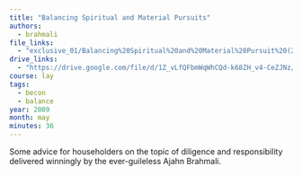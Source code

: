 ```yaml
---
title: "Balancing Spiritual and Material Pursuits"
authors:
  - brahmali
file_links:
  - "exclusive_01/Balancing%20Spiritual%20and%20Material%20Pursuit%20(2009-05-10)%20-%20Ajahn%20Brahmali.mp3"
drive_links:
  - "https://drive.google.com/file/d/1Z_vLfQFbmWqWhCQd-k68ZH_v4-CeZJNz/view?usp=drivesdk"
course: lay
tags:
  - becon
  - balance
year: 2009
month: may
minutes: 36
---
```


Some advice for householders on the topic of diligence and responsibility delivered winningly by the ever-guileless Ajahn Brahmali.


